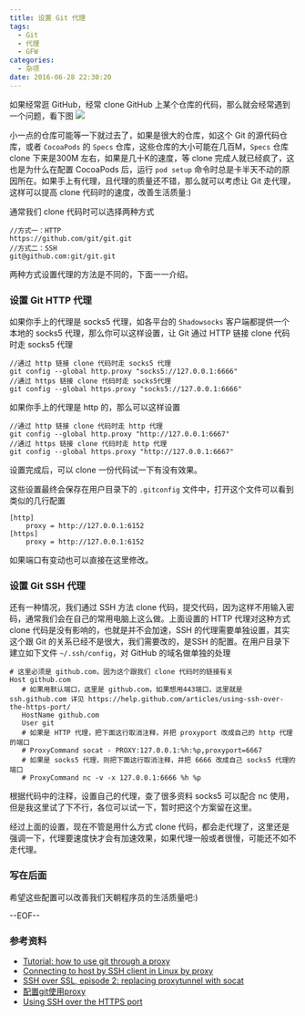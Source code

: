 ```yaml
---
title: 设置 Git 代理
tags:
  - Git
  - 代理
  - GFW
categories:
  - 杂项
date: 2016-06-28 22:30:20
---
```


如果经常逛 GitHub，经常 clone GitHub 上某个仓库的代码，那么就会经常遇到一个问题，看下图
![](https://o4zqhe4wo.qnssl.com/blog-img/1467124551557.png)

小一点的仓库可能等一下就过去了，如果是很大的仓库，如这个 Git 的源代码仓库，或者 `CocoaPods` 的 `Specs` 仓库，这些仓库的大小可能在几百M，`Specs` 仓库 clone 下来是300M 左右，如果是几十K的速度，等 clone 完成人就已经疯了，这也是为什么在配置 CocoaPods 后，运行 `pod setup` 命令时总是卡半天不动的原因所在。如果手上有代理，且代理的质量还不错，那么就可以考虑让 Git 走代理，这样可以提高 clone 代码时的速度，改善生活质量:)

通常我们 clone 代码时可以选择两种方式

```
//方式一：HTTP
https://github.com/git/git.git
//方式二：SSH
git@github.com:git/git.git
```

两种方式设置代理的方法是不同的，下面一一介绍。

### 设置 Git HTTP 代理

如果你手上的代理是 socks5 代理，如各平台的 `Shadowsocks` 客户端都提供一个本地的 socks5 代理，那么你可以这样设置，让 Git 通过 HTTP 链接 clone 代码时走 socks5 代理

```
//通过 http 链接 clone 代码时走 socks5 代理
git config --global http.proxy "socks5://127.0.0.1:6666"
//通过 https 链接 clone 代码时走 socks5代理
git config --global https.proxy "socks5://127.0.0.1:6666"
```

如果你手上的代理是 http 的，那么可以这样设置

```
//通过 http 链接 clone 代码时走 http 代理
git config --global http.proxy "http://127.0.0.1:6667"
//通过 https 链接 clone 代码时走 http 代理
git config --global https.proxy "http://127.0.0.1:6667"
```

设置完成后，可以 clone 一份代码试一下有没有效果。

这些设置最终会保存在用户目录下的 `.gitconfig` 文件中，打开这个文件可以看到类似的几行配置

```
[http]
    proxy = http://127.0.0.1:6152
[https]
    proxy = http://127.0.0.1:6152

```

如果端口有变动也可以直接在这里修改。

### 设置 Git SSH 代理

还有一种情况，我们通过 SSH 方法 clone 代码，提交代码，因为这样不用输入密码，通常我们会在自己的常用电脑上这么做。上面设置的 HTTP 代理对这种方式 clone 代码是没有影响的，也就是并不会加速，SSH 的代理需要单独设置，其实这个跟 Git 的关系已经不是很大，我们需要改的，是SSH 的配置。在用户目录下建立如下文件 `~/.ssh/config`，对 GitHub 的域名做单独的处理

```
# 这里必须是 github.com，因为这个跟我们 clone 代码时的链接有关
Host github.com
   # 如果用默认端口，这里是 github.com，如果想用443端口，这里就是 ssh.github.com 详见 https://help.github.com/articles/using-ssh-over-the-https-port/
   HostName github.com
   User git
   # 如果是 HTTP 代理，把下面这行取消注释，并把 proxyport 改成自己的 http 代理的端口
   # ProxyCommand socat - PROXY:127.0.0.1:%h:%p,proxyport=6667
   # 如果是 socks5 代理，则把下面这行取消注释，并把 6666 改成自己 socks5 代理的端口
   # ProxyCommand nc -v -x 127.0.0.1:6666 %h %p

```

根据代码中的注释，设置自己的代理，查了很多资料 socks5 可以配合 nc 使用，但是我这里试了下不行，各位可以试一下，暂时把这个方案留在这里。

经过上面的设置，现在不管是用什么方式 clone 代码，都会走代理了，这里还是强调一下，代理要速度快才会有加速效果，如果代理一般或者很慢，可能还不如不走代理。

### 写在后面

希望这些配置可以改善我们天朝程序员的生活质量吧:)

--EOF--

### 参考资料
* [Tutorial: how to use git through a proxy](https://cms-sw.github.io/tutorial-proxy.html)
* [Connecting to host by SSH client in Linux by proxy](https://unix.stackexchange.com/questions/68826/connecting-to-host-by-ssh-client-in-linux-by-proxy)
* [SSH over SSL, episode 2: replacing proxytunnel with socat](http://blog.chmd.fr/ssh-over-ssl-episode-2-replacing-proxytunnel-with-socat.html)
* [配置git使用proxy](http://leolovenet.com/blog/2014/05/28/git-and-proxy/)
* [Using SSH over the HTTPS port](https://help.github.com/articles/using-ssh-over-the-https-port/)

